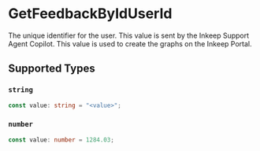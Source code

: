 # GetFeedbackByIdUserId

The unique identifier for the user. This value is sent by the Inkeep Support Agent Copilot. This value is used to create the graphs on the Inkeep Portal.


## Supported Types

### `string`

```typescript
const value: string = "<value>";
```

### `number`

```typescript
const value: number = 1284.03;
```

